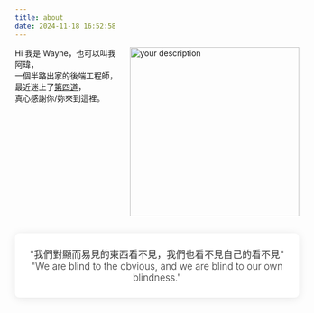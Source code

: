 ```yaml
---
title: about
date: 2024-11-18 16:52:58
---
```


<div style="display: flex; align-items: flex-start; gap: 20px;">
    <div>
        Hi 我是 Wayne，也可以叫我阿瑋，<br>
        一個半路出家的後端工程師，<br>
        最近迷上了<a href="https://channel.circles.tw/books/11">第四道</a>，<br>
        真心感謝你/妳來到這裡。
    </div>
    <img src="/blog/images/about.jpg" alt="your description" style="width: 300px;" />
</div>

<div style="margin-top: 30px; padding: 25px; background: white; border-radius: 8px; box-shadow: 0 2px 15px rgba(0,0,0,0.1);">
    <div style="text-align: center;">
        <div style="font-size: 1.2em; color: #333; font-weight: 300;">
            "我們對顯而易見的東西看不見，我們也看不見自己的看不見"</br>
            "We are blind to the obvious, and we are blind to our own blindness."
        </div>
    </div>
</div>


